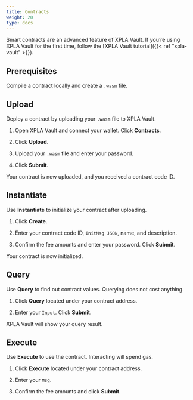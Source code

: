 ```yaml
---
title: Contracts
weight: 20
type: docs
---
```


Smart contracts are an advanced feature of XPLA Vault. If you’re using XPLA Vault for the first time, follow the [XPLA Vault tutorial]({{< ref "xpla-vault" >}}).

## Prerequisites

Compile a contract locally and create a `.wasm` file.

## Upload

Deploy a contract by uploading your `.wasm` file to XPLA Vault.

1. Open XPLA Vault and connect your wallet. Click **Contracts**.

2. Click **Upload**.

3. Upload your `.wasm` file and enter your password.

4. Click **Submit**.

Your contract is now uploaded, and you received a contract code ID.

## Instantiate

Use **Instantiate** to initialize your contract after uploading.

1. Click **Create**.

2. Enter your contract code ID, `InitMsg JSON`, name, and description.

3. Confirm the fee amounts and enter your password. Click **Submit**.

Your contract is now initialized.

## Query

Use **Query** to find out contract values. Querying does not cost anything.

1. Click **Query** located under your contract address.

2. Enter your `Input`. Click **Submit**.

XPLA Vault will show your query result.

## Execute

Use **Execute** to use the contract. Interacting will spend gas.

1. Click **Execute** located under your contract address.

2. Enter your `Msg`.

3. Confirm the fee amounts and click **Submit**.
